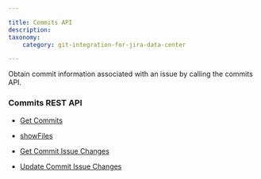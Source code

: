 ```yaml
---

title: Commits API
description:
taxonomy:
    category: git-integration-for-jira-data-center

---
```

Obtain commit information associated with an issue by calling the commits API.

### Commits REST API

*   [Get Commits](/git-integration-for-jira-self-managed/get-commits-gij-self-managed/)

*   [showFiles](/git-integration-for-jira-self-managed/showFiles-gij-self-managed/)

*   [Get Commit Issue Changes](/git-integration-for-jira-self-managed/get-commit-issue-changes/)

*   [Update Commit Issue Changes](/git-integration-for-jira-self-managed/update-commit-issue-changes/)


